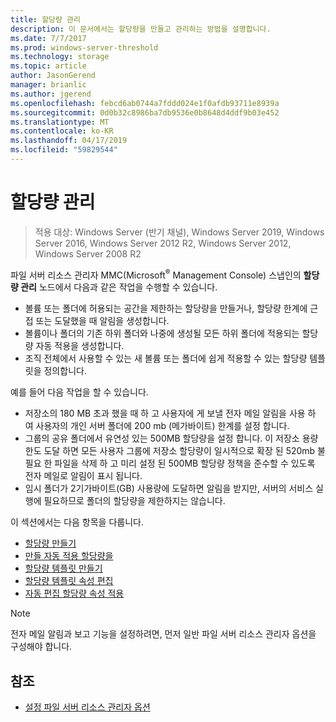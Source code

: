 ```yaml
---
title: 할당량 관리
description: 이 문서에서는 할당량을 만들고 관리하는 방법을 설명합니다.
ms.date: 7/7/2017
ms.prod: windows-server-threshold
ms.technology: storage
ms.topic: article
author: JasonGerend
manager: brianlic
ms.author: jgerend
ms.openlocfilehash: febcd6ab0744a7fddd024e1f0afdb93711e8939a
ms.sourcegitcommit: 0d0b32c8986ba7db9536e0b8648d4ddf9b03e452
ms.translationtype: MT
ms.contentlocale: ko-KR
ms.lasthandoff: 04/17/2019
ms.locfileid: "59829544"
---
```

# <a name="quota-management"></a>할당량 관리

> 적용 대상: Windows Server (반기 채널), Windows Server 2019, Windows Server 2016, Windows Server 2012 R2, Windows Server 2012, Windows Server 2008 R2

파일 서버 리소스 관리자 MMC(Microsoft<sup>®</sup> Management Console) 스냅인의 **할당량 관리** 노드에서 다음과 같은 작업을 수행할 수 있습니다.

-   볼륨 또는 폴더에 허용되는 공간을 제한하는 할당량을 만들거나, 할당량 한계에 근접 또는 도달했을 때 알림을 생성합니다.
-   볼륨이나 폴더의 기존 하위 폴더와 나중에 생성될 모든 하위 폴더에 적용되는 할당량 자동 적용을 생성합니다.
-   조직 전체에서 사용할 수 있는 새 볼륨 또는 폴더에 쉽게 적용할 수 있는 할당량 템플릿을 정의합니다.

예를 들어 다음 작업을 할 수 있습니다.

-   저장소의 180 MB 초과 했을 때 하 고 사용자에 게 보낼 전자 메일 알림을 사용 하 여 사용자의 개인 서버 폴더에 200 mb (메가바이트) 한계를 설정 합니다.
-   그룹의 공유 폴더에서 유연성 있는 500MB 할당량을 설정 합니다. 이 저장소 용량 한도 도달 하면 모든 사용자 그룹에 저장소 할당량이 일시적으로 확장 된 520mb 불필요 한 파일을 삭제 하 고 미리 설정 된 500MB 할당량 정책을 준수할 수 있도록 전자 메일로 알림이 표시 됩니다.
-   임시 폴더가 2기가바이트(GB) 사용량에 도달하면 알림을 받지만, 서버의 서비스 실행에 필요하므로 폴더의 할당량을 제한하지는 않습니다.

이 섹션에서는 다음 항목을 다룹니다.

-   [할당량 만들기](create-quota.md)
-   [만들 자동 적용 할당량을](create-auto-apply-quota.md)
-   [할당량 템플릿 만들기](create-quota-template.md)
-   [할당량 템플릿 속성 편집](edit-quota-template-properties.md)
-   [자동 편집 할당량 속성 적용](edit-auto-apply-quota-properties.md)

> [!Note]
> 전자 메일 알림과 보고 기능을 설정하려면, 먼저 일반 파일 서버 리소스 관리자 옵션을 구성해야 합니다.

## <a name="see-also"></a>참조

-   [설정 파일 서버 리소스 관리자 옵션](setting-file-server-resource-manager-options.md)


